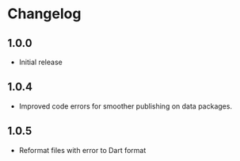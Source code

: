 # Changelog

## 1.0.0

* Initial release

## 1.0.4

* Improved code errors for smoother publishing on data packages.

## 1.0.5

* Reformat files with error to Dart format
